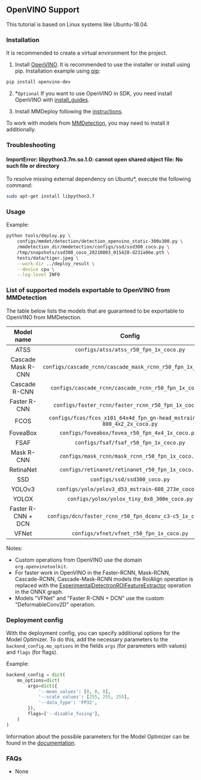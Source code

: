 ## OpenVINO Support

This tutorial is based on Linux systems like Ubuntu-18.04.

### Installation

It is recommended to create a virtual environment for the project.

1. Install [OpenVINO](https://docs.openvino.ai/2021.4/get_started.html). It is recommended to use the installer or install using pip.
   Installation example using [pip](https://pypi.org/project/openvino-dev/):

```bash
pip install openvino-dev
```

2. \*`Optional` If you want to use OpenVINO in SDK, you need install OpenVINO with [install_guides](https://docs.openvino.ai/2021.4/openvino_docs_install_guides_installing_openvino_linux.html#install-openvino).

3. Install MMDeploy following the [instructions](../build.md).

To work with models from [MMDetection](https://github.com/open-mmlab/mmdetection/blob/master/docs/get_started.md), you may need to install it additionally.

### Troubleshooting

#### ImportError: libpython3.7m.so.1.0: cannot open shared object file: No such file or directory

To resolve missing external dependency on Ubuntu\*, execute the following command:

```bash
sudo apt-get install libpython3.7
```

### Usage

Example:

```bash
python tools/deploy.py \
    configs/mmdet/detection/detection_openvino_static-300x300.py \
    /mmdetection_dir/mmdetection/configs/ssd/ssd300_coco.py \
    /tmp/snapshots/ssd300_coco_20210803_015428-d231a06e.pth \
    tests/data/tiger.jpeg \
    --work-dir ../deploy_result \
    --device cpu \
    --log-level INFO
```

### List of supported models exportable to OpenVINO from MMDetection

The table below lists the models that are guaranteed to be exportable to OpenVINO from MMDetection.

|     Model name     |                                  Config                                   | Dynamic Shape |
| :----------------: | :-----------------------------------------------------------------------: | :-----------: |
|        ATSS        |                  `configs/atss/atss_r50_fpn_1x_coco.py`                   |       Y       |
| Cascade Mask R-CNN |        `configs/cascade_rcnn/cascade_mask_rcnn_r50_fpn_1x_coco.py`        |       Y       |
|   Cascade R-CNN    |          `configs/cascade_rcnn/cascade_rcnn_r50_fpn_1x_coco.py`           |       Y       |
|    Faster R-CNN    |           `configs/faster_rcnn/faster_rcnn_r50_fpn_1x_coco.py`            |       Y       |
|        FCOS        | `configs/fcos/fcos_x101_64x4d_fpn_gn-head_mstrain_640-800_4x2_2x_coco.py` |       Y       |
|      FoveaBox      |             `configs/foveabox/fovea_r50_fpn_4x4_1x_coco.py `              |       Y       |
|        FSAF        |                  `configs/fsaf/fsaf_r50_fpn_1x_coco.py`                   |       Y       |
|     Mask R-CNN     |             `configs/mask_rcnn/mask_rcnn_r50_fpn_1x_coco.py`              |       Y       |
|     RetinaNet      |             `configs/retinanet/retinanet_r50_fpn_1x_coco.py`              |       Y       |
|        SSD         |                       `configs/ssd/ssd300_coco.py`                        |       Y       |
|       YOLOv3       |            `configs/yolo/yolov3_d53_mstrain-608_273e_coco.py`             |       Y       |
|       YOLOX        |                `configs/yolox/yolox_tiny_8x8_300e_coco.py`                |       Y       |
| Faster R-CNN + DCN |         `configs/dcn/faster_rcnn_r50_fpn_dconv_c3-c5_1x_coco.py`          |       Y       |
|       VFNet        |                 `configs/vfnet/vfnet_r50_fpn_1x_coco.py`                  |       Y       |

Notes:

- Custom operations from OpenVINO use the domain `org.openvinotoolkit`.
- For faster work in OpenVINO in the Faster-RCNN, Mask-RCNN, Cascade-RCNN, Cascade-Mask-RCNN models
  the RoiAlign operation is replaced with the [ExperimentalDetectronROIFeatureExtractor](https://docs.openvinotoolkit.org/latest/openvino_docs_ops_detection_ExperimentalDetectronROIFeatureExtractor_6.html) operation in the ONNX graph.
- Models "VFNet" and "Faster R-CNN + DCN" use the custom "DeformableConv2D" operation.

### Deployment config

With the deployment config, you can specify additional options for the Model Optimizer.
To do this, add the necessary parameters to the `backend_config.mo_options` in the fields `args` (for parameters with values) and `flags` (for flags).

Example:

```python
backend_config = dict(
    mo_options=dict(
        args=dict({
            '--mean_values': [0, 0, 0],
            '--scale_values': [255, 255, 255],
            '--data_type': 'FP32',
        }),
        flags=['--disable_fusing'],
    )
)
```

Information about the possible parameters for the Model Optimizer can be found in the [documentation](https://docs.openvino.ai/latest/openvino_docs_MO_DG_prepare_model_convert_model_Converting_Model.html).

### FAQs

- None
